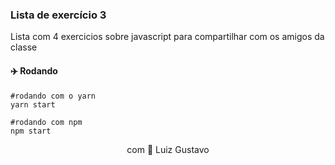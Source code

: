 ### Lista de exercício 3
<p>Lista com 4 exercicios sobre javascript para compartilhar com os amigos da classe</p>

#### :airplane: Rodando
```
#rodando com o yarn
yarn start

#rodando com npm
npm start
```

<p align="center">com 💜 Luiz Gustavo</p>